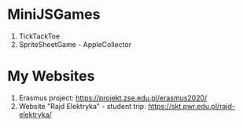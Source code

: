 # MiniJSGames
1. TickTackToe
2. SpriteSheetGame - AppleCollector

# My Websites
1. Erasmus project: https://projekt.zse.edu.pl/erasmus2020/
2. Website "Rajd Elektryka" - student trip: https://skt.pwr.edu.pl/rajd-elektryka/
